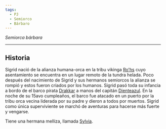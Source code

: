 ```yaml
---
tags:
  - PJ
  - Semiorco
  - Bárbaro
---
```

*Semiorca bárbara*
___
## Historia
Sigrid nació de la alianza humana-orca en la tribu vikinga [Ro'hs](../../Organizaciones/Ro'hs.md) cuyo asentamiento se encuentra en un lugar remoto de la tundra helada. Poco después del nacimiento de Sigrid y sus hermanos semiorcos la alianza se rompió y estos fueron criados por los humanos. 
Sigrid pasó toda su infancia a bordo de el barco pirata [Drakkar](../../Otros/Drakkar.md) a manos del capitán [Dienteazul](../Dienteazul.md). En la noche de su 15avo cumpleaños, el barco fue atacado en un puerto por la tribu orca vecina liderada por su padre y dieron a todos por muertos. 
Sigrid como única superviviente se marchó de aventuras para hacerse más fuerte y vengarse.

Tiene una hermana melliza, llamada [Sylvia](Sylvia.md).